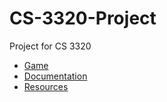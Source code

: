 # CS-3320-Project
Project for CS 3320
- [Game](https://github.com/JonathanBrunssen/CS-3320-Project/tree/main/Game)
- [Documentation](https://github.com/JonathanBrunssen/CS-3320-Project/tree/main/Documentation)
- [Resources](https://github.com/JonathanBrunssen/CS-3320-Project/tree/main/Resources)
